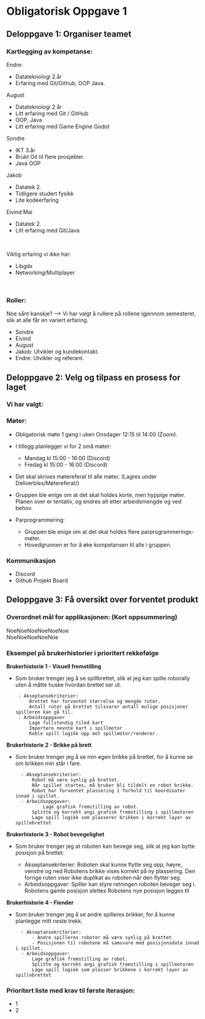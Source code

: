 # Obligatorisk Oppgave 1


## Deloppgave 1: Organiser teamet
### Kartlegging av kompetanse:

Endre:
* Datateknologi 2.år
* Erfaring med Git/Github, OOP Java.

August
* Datateknologi 2 år
* Litt erfaring med Git / GitHub
* OOP, Java
* Litt erfaring med Game Engine Godot

Sondre
* IKT 3.år
* Brukt Git til flere prosjekter.
* Java OOP

Jakob
* Datatek 2.
* Tidligere studert fysikk
* Lite kodeerfaring

Eivind Mai
* Datatek 2.
* Litt erfaring med Git/Java

<br>

Viktig erfaring vi ikke har:
* Libgdx
* Networking/Multiplayer

<br>

### Roller:
Noe sånt kanskje? --> Vi har valgt å rullere på rollene igjennom semesteret, slik at alle får en variert erfaring.
* Sondre
* Eivind
* August
* Jakob: Utvikler og kundekontakt.
* Endre: Utvikler og referant.


## Deloppgave 2: Velg og tilpass en prosess for laget
### Vi har valgt: 

### Møter:
* Obligatorisk møte 1 gang i uken Onsdager 12:15 til 14:00 (Zoom).
* I tillegg planlegger vi for 2 små møter:
	* Mandag kl 15:00 - 16:00 (Discord)
	* Fredag kl 15:00 - 16:00 (Discord)
* Det skal skrives møtereferat til alle møter. (Lagres under Deliverbles/Møtereferat/)	
* Gruppen ble enige om at det skal holdes korte, men hyppige møter. Planen over er tentativ, og endres alt etter arbeidsmengde og ved behov. 

* Parprogrammering:
	 * Gruppen ble enige om at det skal holdes flere parprogrammerings-møter. 
	 * Hovedgrunnen er for å øke kompetansen til alle i gruppen.
	
### Kommunikasjon
* Discord
* Github Projekt Board


## Deloppgave 3: Få oversikt over forventet produkt

### Overordnet mål for applikasjonen: (Kort oppsummering)
NoeNoeNoeNoeNoeNoe<br>
NoeNoeNoeNoeNoe
### Eksempel på brukerhistorier i prioritert rekkefølge
<b>Brukerhistorie 1 - Visuell fremstilling</b>

-  Som bruker trenger jeg å se spillbrettet, slik at jeg kan spille roborally uten å måtte huske hvordan brettet ser ut.

		- Akseptansekriterier: 
			Brettet har forventet størrelse og mengde ruter.
			Antall ruter på brettet tilsvarer antall mulige posisjoner spilleren kan gå til.
		- Arbeidsoppgaver
			Lage fullstendig tiled kart
			Importere nevnte kart i spillmotor
			Koble spill logikk opp mot spillmotor/renderer.

<b>Brukerhistorie 2 - Brikke på brett</b>

- Som bruker trenger jeg å se min egen brikke på brettet, for å kunne se om brikken min står i fare.

		- Akseptansekriterier:
			Robot må være synlig på brettet.
			Når spillet startes, må bruker bli tildelt en robot brikke.
			Robot har forventet plassering i forhold til koordinater innad i spillet.
		- Arbeidsoppgaver:
	       		Lage grafisk fremstilling av robot.
			Splitte og korrekt angi grafisk fremstilling i spillmotoren
			Lage spill logikk som plasserer brikken i korrekt layer av spillebrettet

<b>Brukerhistorie 3 - Robot bevegelighet</b>

- Som bruker trenger jeg at roboten kan bevege seg, slik at jeg kan bytte posisjon på brettet.

  	- Akseptansekriterier:
            Roboten skal kunne flytte seg opp, høyre, venstre og ned
            Robotens brikke vises korrekt på ny plassering.
            Den forrige ruten viser ikke duplikat av roboten når den flytter seg.
  	- Arbeidsoppgaver:
            Spiller kan styre retningen roboten beveger seg i.
            Robotens gamle posisjon slettes
            Robotens nye posisjon legges til

<b>Brukerhistorie 4 - Fiender </b>

- Som bruker trenger jeg å se andre spilleres brikker, for å kunne planlegge mitt neste trekk.
  
		- Akseptansekriterier:
			- Andre spilleres roboter må være synlig på brettet 
			- Posisjonen til robotene må samsvare med posisjonsdata innad i spillet.
		- Arbeidsoppgaver:
            Lage grafisk fremstilling av robot.
            Splitte og korrekt angi grafisk fremstilling i spillmotoren
            Lage spill logikk som plasser brikkene i korrekt layer av spillebrettet



### Prioritert liste med krav til første iterasjon:
* 1 
* 2 